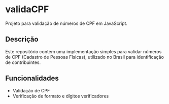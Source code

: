 # validaCPF

Projeto para validação de números de CPF em JavaScript.

## Descrição

Este repositório contém uma implementação simples para validar números de CPF (Cadastro de Pessoas Físicas), utilizado no Brasil para identificação de contribuintes.

## Funcionalidades

- Validação de CPF
- Verificação de formato e dígitos verificadores

